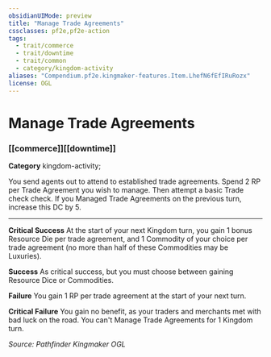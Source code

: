 ```yaml
---
obsidianUIMode: preview
title: "Manage Trade Agreements"
cssclasses: pf2e,pf2e-action
tags:
  - trait/commerce
  - trait/downtime
  - trait/common
  - category/kingdom-activity
aliases: "Compendium.pf2e.kingmaker-features.Item.LhefN6fEfIRuRozx"
license: OGL
---
```

# Manage Trade Agreements

### [[commerce]][[downtime]]

**Category** kingdom-activity; 




You send agents out to attend to established trade agreements. Spend 2 RP per Trade Agreement you wish to manage. Then attempt a basic Trade check check. If you Managed Trade Agreements on the previous turn, increase this DC by 5.

* * *

**Critical Success** At the start of your next Kingdom turn, you gain 1 bonus Resource Die per trade agreement, and 1 Commodity of your choice per trade agreement (no more than half of these Commodities may be Luxuries).

**Success** As critical success, but you must choose between gaining Resource Dice or Commodities.

**Failure** You gain 1 RP per trade agreement at the start of your next turn.

**Critical Failure** You gain no benefit, as your traders and merchants met with bad luck on the road. You can't Manage Trade Agreements for 1 Kingdom turn.

*Source: Pathfinder Kingmaker*
*OGL*